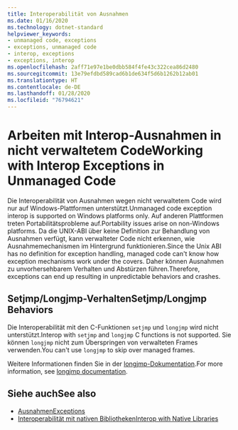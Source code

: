 ```yaml
---
title: Interoperabilität von Ausnahmen
ms.date: 01/16/2020
ms.technology: dotnet-standard
helpviewer_keywords:
- unmanaged code, exceptions
- exceptions, unmanaged code
- interop, exceptions
- exceptions, interop
ms.openlocfilehash: 2aff71e97e1be0dbb584f4fe43c322cea86d2480
ms.sourcegitcommit: 13e79efdbd589cad6b1de634f5d6b1262b12ab01
ms.translationtype: HT
ms.contentlocale: de-DE
ms.lasthandoff: 01/28/2020
ms.locfileid: "76794621"
---
```

# <a name="working-with-interop-exceptions-in-unmanaged-code"></a><span data-ttu-id="63ebc-102">Arbeiten mit Interop-Ausnahmen in nicht verwaltetem Code</span><span class="sxs-lookup"><span data-stu-id="63ebc-102">Working with Interop Exceptions in Unmanaged Code</span></span>

<span data-ttu-id="63ebc-103">Die Interoperabilität von Ausnahmen wegen nicht verwaltetem Code wird nur auf Windows-Plattformen unterstützt.</span><span class="sxs-lookup"><span data-stu-id="63ebc-103">Unmanaged code exception interop is supported on Windows platforms only.</span></span> <span data-ttu-id="63ebc-104">Auf anderen Plattformen treten Portabilitätsprobleme auf.</span><span class="sxs-lookup"><span data-stu-id="63ebc-104">Portability issues arise on non-Windows platforms.</span></span> <span data-ttu-id="63ebc-105">Da die UNIX-ABI über keine Definition zur Behandlung von Ausnahmen verfügt, kann verwalteter Code nicht erkennen, wie Ausnahmemechanismen im Hintergrund funktionieren.</span><span class="sxs-lookup"><span data-stu-id="63ebc-105">Since the Unix ABI has no definition for exception handling, managed code can't know how exception mechanisms work under the covers.</span></span> <span data-ttu-id="63ebc-106">Daher können Ausnahmen zu unvorhersehbarem Verhalten und Abstürzen führen.</span><span class="sxs-lookup"><span data-stu-id="63ebc-106">Therefore, exceptions can end up resulting in unpredictable behaviors and crashes.</span></span>

## <a name="setjmplongjmp-behaviors"></a><span data-ttu-id="63ebc-107">Setjmp/Longjmp-Verhalten</span><span class="sxs-lookup"><span data-stu-id="63ebc-107">Setjmp/Longjmp Behaviors</span></span>

<span data-ttu-id="63ebc-108">Die Interoperabilität mit den C-Funktionen `setjmp` und `longjmp` wird nicht unterstützt.</span><span class="sxs-lookup"><span data-stu-id="63ebc-108">Interop with `setjmp` and `longjmp` C functions is not supported.</span></span> <span data-ttu-id="63ebc-109">Sie können `longjmp` nicht zum Überspringen von verwalteten Frames verwenden.</span><span class="sxs-lookup"><span data-stu-id="63ebc-109">You can't use `longjmp` to skip over managed frames.</span></span>

<span data-ttu-id="63ebc-110">Weitere Informationen finden Sie in der [longjmp-Dokumentation](https://docs.microsoft.com/cpp/c-runtime-library/reference/longjmp).</span><span class="sxs-lookup"><span data-stu-id="63ebc-110">For more information, see [longjmp documentation](https://docs.microsoft.com/cpp/c-runtime-library/reference/longjmp).</span></span>

## <a name="see-also"></a><span data-ttu-id="63ebc-111">Siehe auch</span><span class="sxs-lookup"><span data-stu-id="63ebc-111">See also</span></span>

- [<span data-ttu-id="63ebc-112">Ausnahmen</span><span class="sxs-lookup"><span data-stu-id="63ebc-112">Exceptions</span></span>](index.md)
- [<span data-ttu-id="63ebc-113">Interoperabilität mit nativen Bibliotheken</span><span class="sxs-lookup"><span data-stu-id="63ebc-113">Interop with Native Libraries</span></span>](https://www.mono-project.com/docs/advanced/pinvoke/#runtime-exception-propagation)
